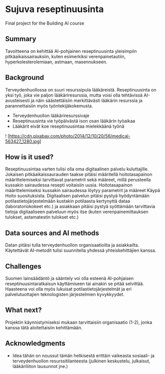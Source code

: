
# Sujuva reseptinuusinta

Final project for the Building AI course

## Summary

Tavoitteena on kehittää AI-pohjainen reseptinuusinta yleisimpiin pitkäaikaissairauksiin, kuten esimerkiksi verenpainetautiin, hyperkolesterolemiaan, astmaan, masennukseen.



## Background

Terveydenhuollossa on suuri resurssipula lääkäreistä. Reseptinuusinta on yksi työ, joka vie paljon lääkäriresurssia, mutta voisi olla tehtävissä AI-avusteisesti ja näin säästettäisiin merkittävästi lääkärin resurssia ja parannettaisiin myös työntekijäkokemusta.

* Terveydenhuollon lääkäriresurssivaje
* Reseptinuusinta vie työpäivästä ison osan lääkärin työaikaa
* Lääkärit eivät koe reseptinuusintaa mielekkäänä työnä

 ! [https://cdn.pixabay.com/photo/2014/12/10/20/56/medical-563427_1280.jpg]

## How is it used?

Reseptinuusintaa varten tulisi olla oma digitaalinen palvelu kuluttajille. Jokaisen pitkäaikaissaurauden taakse pitäisi määritellä hoitotasapainon määrittelemiseksi tarvittavat parametrit sekä määreet, millä perusteella kussakin sairaudessa resepti voitaisiin uusia. Hoitotasapainon määrittelemiseksi kussakin sairaudessa löytyy parametrit ja määreet Käypä Hoito suosituksista. Digitaalisen palvelun pitäisi pystyä hyödyntämään potilastietojärjestelmään kustakin potilaasta kertynyttä dataa (laboratoriokokeet etc.) ja asiakkaan pitäisi pystyä syöttämään tarvittavia tietoja digitaaliseen palveluun myös itse (kuten verenpainemittauksen tulokset, astamatestin tulokset etc.)



## Data sources and AI methods
Datan pitäisi tulla terveydenhuollon organisaatioilta ja asiakkailta. Käytettävät AI-metodit tulisi suunnitella yhdessä yhteiskehittäjien kanssa. 


## Challenges

Suomen lainsäädäntö ja sääntely voi olla esteenä AI-pohjaisen reseptinuusintaratkaisun käyttämiseen tai ainakin se pitää selvittää. Haasteena voi olla myös lukuisat potilastietojärjestelmät ja eri palvelutuottajien teknologisten järjestelmien kyvykkyydet. 
## What next?

Projektin käynnistymiseksi mukaan tarvittaisiin organisaatio (1-2), jonka kanssa tätä aloitettaisiin kehittämään.

## Acknowledgments

* Idea tähän on noussut tämän hetkisestä erittäin vaikeasta sosiaali- ja terveydenhuollon resurssitilanteesta (julkinen keskustelu, julkaisut, lääkäriliiton lausunnot jne.) 
